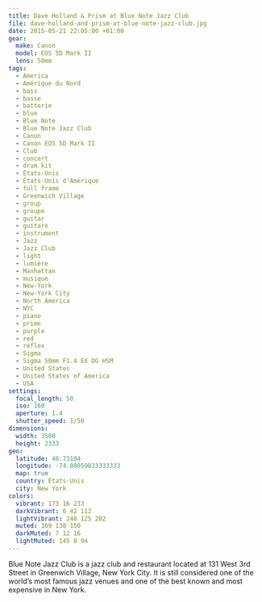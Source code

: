 ```yaml
---
title: Dave Holland & Prism at Blue Note Jazz Club
file: dave-holland-and-prism-at-blue-note-jazz-club.jpg
date: 2015-05-21 22:05:00 +01:00
gear:
  make: Canon
  model: EOS 5D Mark II
  lens: 50mm
tags:
  - America
  - Amérique du Nord
  - bass
  - basse
  - batterie
  - blue
  - Blue Note
  - Blue Note Jazz Club
  - Canon
  - Canon EOS 5D Mark II
  - Club
  - concert
  - drum kit
  - États-Unis
  - États-Unis d'Amérique
  - full frame
  - Greenwich Village
  - group
  - groupe
  - guitar
  - guitare
  - instrument
  - Jazz
  - Jazz Club
  - light
  - lumière
  - Manhattan
  - musique
  - New-York
  - New-York City
  - North America
  - NYC
  - piano
  - prime
  - purple
  - red
  - reflex
  - Sigma
  - Sigma 50mm F1.4 EX DG HSM
  - United States
  - United States of America
  - USA
settings:
  focal_length: 50
  iso: 160
  aperture: 1.4
  shutter_speed: 1/50
dimensions:
  width: 3500
  height: 2333
geo:
  latitude: 40.73104
  longitude: -74.00059833333333
  map: true
  country: États-Unis
  city: New York
colors:
  vibrant: 173 16 233
  darkVibrant: 6 42 112
  lightVibrant: 248 125 202
  muted: 109 138 150
  darkMuted: 7 12 16
  lightMuted: 145 8 94
---
```


Blue Note Jazz Club is a jazz club and restaurant located at 131 West 3rd Street in Greenwich Village, New York City. It is still considered one of the world’s most famous jazz venues and one of the best known and most expensive in New York.
